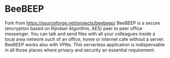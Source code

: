 # BeeBEEP
Fork from https://sourceforge.net/projects/beebeep/ BeeBEEP is a secure (encryption based on Rijndael Algorithm, AES) peer to peer office messenger. You can talk and send files with all your colleagues inside a local area network such of an office, home or internet cafe without a server. BeeBEEP works also with VPNs. This serverless application is indispensable in all those places where privacy and security an essential requirement.
